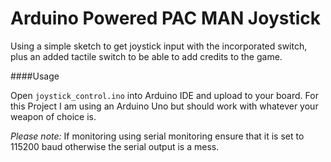 # Arduino Powered PAC MAN Joystick

Using a simple sketch to get joystick input with the incorporated switch, plus an added tactile switch 
to be able to add credits to the game.

####Usage

Open `joystick_control.ino` into Arduino IDE and upload to your board.
For this Project I am using an Arduino Uno but should work with whatever your weapon of choice is.

<em>Please note:</em> If monitoring using serial monitoring ensure that it is set to 115200 baud otherwise the serial output is a mess.  